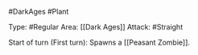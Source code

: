 #DarkAges #Plant 

Type: #Regular 
Area: [[Dark Ages]]
Attack: #Straight

Start of turn (First turn): Spawns a [[Peasant Zombie]]. 